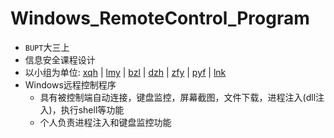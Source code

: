 # Windows_RemoteControl_Program
- `BUPT`大三上
- 信息安全课程设计
- 以小组为单位: [xqh](https://github.com/xiaoxiaorenwu) | [lmy](https://github.com/MercyL1n) | [bzl](https://github.com/Sndav) | [dzh](https://github.com/dzhhey) | [zfy](https://github.com/Ac1d-0-0) | [pyf](https://github.com/h0lyduck) | [lnk](https://github.com/lnk2333)
- Windows远程控制程序
  - 具有被控制端自动连接，键盘监控，屏幕截图，文件下载，进程注入(dll注入)，执行shell等功能
  - 个人负责进程注入和键盘监控功能
